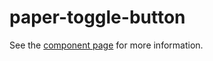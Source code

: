 paper-toggle-button
===================

See the [component page](https://www.polymer-project.org/0.5/docs/elements/paper-toggle-button.html) for more information.
